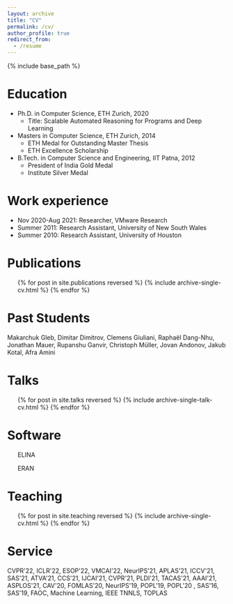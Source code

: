 ```yaml
---
layout: archive
title: "CV"
permalink: /cv/
author_profile: true
redirect_from:
  - /resume
---
```


{% include base_path %}

Education
======
* Ph.D. in Computer Science, ETH Zurich, 2020
  * Title: Scalable Automated Reasoning for Programs and Deep Learning
* Masters in Computer Science, ETH Zurich, 2014
  * <i class="fas fa-medal zoom" aria-hidden="true"></i> ETH Medal for Outstanding Master Thesis  
  * <i class="fas fa-award zoom" aria-hidden="true"></i> ETH Excellence Scholarship 
* B.Tech. in Computer Science and Engineering, IIT Patna, 2012
  * <i class="fas fa-medal zoom" aria-hidden="true"></i> President of India Gold Medal
  * <i class="fas fa-medal zoom" aria-hidden="true"></i> Institute Silver Medal 


Work experience
======
* Nov 2020-Aug 2021: Researcher, VMware Research
* Summer 2011: Research Assistant, University of New South Wales
* Summer 2010: Research Assistant, University of Houston
  

Publications
======
  <ul>{% for post in site.publications reversed %}
    {% include archive-single-cv.html %}
  {% endfor %}</ul>
 
Past Students
=======
Makarchuk Gleb, Dimitar Dimitrov, Clemens Giuliani, Raphaël Dang-Nhu, Jonathan Mauer, Rupanshu Ganvir, Christoph Müller, Jovan Andonov, Jakub Kotal, Afra Amini

Talks
======
  <ul>{% for post in site.talks reversed %}
    {% include archive-single-talk-cv.html %}
  {% endfor %}</ul>
  
Software
=======
<ul>
  ELINA <a href="http://elina.ethz.ch/"><i class="fab fa-fw fa-github zoom" aria-hidden="true"></i></a>
</ul>
<ul>
  ERAN <a href="https://github.com/eth-sri/eran"><i class="fab fa-fw fa-github zoom" aria-hidden="true"></i></a>
</ul>

Teaching
======
  <ul>{% for post in site.teaching reversed %}
    {% include archive-single-cv.html %}
  {% endfor %}</ul>
  
Service
=======
CVPR'22, ICLR'22, ESOP'22, VMCAI'22, NeurIPS'21, APLAS'21, ICCV'21, SAS'21, ATVA'21, CCS'21, IJCAI'21, CVPR'21, PLDI'21, TACAS'21, AAAI'21, ASPLOS'21, CAV'20, FOMLAS'20, NeurIPS'19, POPL'19, POPL'20 , SAS'16, SAS'19, FAOC, Machine Learning, IEEE TNNLS, TOPLAS



